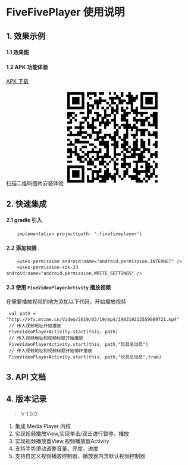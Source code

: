 # FiveFivePlayer 使用说明

## 1. 效果示例
#### 1.1 效果图

#### 1.2 APK 功能体验
[APK 下载](https://github.com/onestravel/FiveFivePlayer/blob/master/resources/APK/FiveFivePlayer.apk)

扫描二维码图片安装体验
![二维码](https://github.com/onestravel/FiveFivePlayer/blob/master/resources/APK/FiveFivePlayer_qr_code.png)
## 2. 快速集成
#### 2.1 gradle 引入
```
    implementation project(path: ':fivefiveplayer')
```
#### 2.2 添加权限
```
    <uses-permission android:name="android.permission.INTERNET" />
    <uses-permission-sdk-23 android:name="android.permission.WRITE_SETTINGS" />
```
#### 2.3 使用 ``FiveVideoPlayerActivity`` 播放视频

在需要播放视频的地方添加以下代码，开始播放视频

```
 val path = "http://vfx.mtime.cn/Video/2019/03/19/mp4/190319212559089721.mp4"
 // 传入视频地址开始播放
 FiveVideoPlayerActivity.start(this, path)
 // 传入视频地址和视频标题开始播放
 FiveVideoPlayerActivity.start(this, path,"玩具总动员")
 // 传入视频地址和视频标题开始循环播放
 FiveVideoPlayerActivity.start(this, path,"玩具总动员",true)
```

## 3. API 文档



## 4. 版本记录


> V 1.0.0
1. 集成 Media Player 内核
2. 实现视频播放View,实现单击/双击进行暂停，播放
4. 实现视频播放器View,视频播放器Activity
3. 支持手势滑动调整音量，亮度，进度
5. 支持自定义视频播放控制器，播放器内含默认视频控制器

